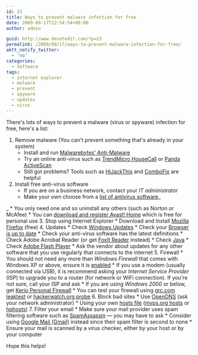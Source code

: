 ```yaml
---
id: 23
title: Ways to prevent malware infection for free
date: 2009-09-17T12:54:54+00:00
author: admin

guid: http://www.devotedit.com/?p=23
permalink: /2009/09/17/ways-to-prevent-malware-infection-for-free/
aktt_notify_twitter:
  - 'no'
categories:
  - Software
tags:
  - internet explorer
  - malware
  - prevent
  - spyware
  - updates
  - virus
---
```

There's lots of ways to prevent a malware (virus or spyware) infection for free, here's a list:<!--more-->

  1. Remove malware (You can't prevent something that's already in your system) 
      * Install and run [Malwarebytes' Anti-Malware](http://www.malwarebytes.org/mbam.php)
      * Try an online anti-virus such as [TrendMicro HouseCall](http://housecall.trendmicro.com/) or [Panda ActiveScan](http://www.pandasecurity.com/activescan/index/)
      * Still got problems? Tools such as [HiJackThis](http://free.antivirus.com/hijackthis/) and [ComboFix](http://www.getcombofix.com/) are helpful
  2. Install free anti-virus software 
      * If you are on a business network, contact your _IT administrator_
      * Make your own choose from a [list of antivirus software](http://en.wikipedia.org/wiki/List_of_antivirus_software)_
  
_ 
      * You only need one and so uninstall any others (such as Norton or McAfee)
      * You can [download and register Avast! Home](http://www.avast.com/eng/avast_4_home.html) which is free for personal use
  3. Stop using Internet Explorer 
      * Download and Install [Mozilla Firefox](http://www.mozilla-europe.org/en/firefox/) (free)
  4. Updates 
      * Check [Windows Updates](http://windowsupdate.microsoft.com/)
      * Check your [Browser is up to date](http://ismybrowseruptodate.com/)
      * Check your anti-virus software has the latest definitions
      * Check Adobe Acrobat Reader (or get [FoxIt Reader](http://www.foxitsoftware.com/pdf/reader/) instead)
      * Check [Java](http://www.java.com/en/download/help/testvm.xml)
      * Check [Adobe Flash Player](http://www.adobe.com/shockwave/welcome/)
      * Ask the vendor about updates for any other software that you use regularly that connects to the internet
  5. Firewall 
      * You should not need any more than _Windows Firewall_ that comes with Windows XP or above, ensure it is [enabled](http://support.microsoft.com/kb/283673)
      * If you use a modem (usually connected via USB), it is recommend asking your _Internet Service Provider_ (ISP) to upgrade you to a router (for network or WiFi connection). If you're not sure, call your ISP and ask
      * If you are using _Windows 2000_ or below, get [Kerio Personal Firewall](http://web.archive.org/web/20030605135530/http://www.kerio.com/dwn/kpf2-en-win.exe)
      * You can test your firewall using [grc.com leaktest](http://grc.com/lt/leaktest.htm) or [hackerwatch.org probe](http://www.hackerwatch.org/probe/)
  6. Block bad sites 
      * Use [OpenDNS](http://www.opendns.com/) (ask your network administrator)
      * Using your own [hosts file](http://en.wikipedia.org/wiki/Hosts_%28file%29) ([mvps.org hosts](http://www.mvps.org/winhelp2002/hosts.htm) or [hphosts](http://www.hosts-file.net/?s=Download))
  7. Filter your email 
      * Make sure your mail provider uses spam filtering software such as [SpamAssassin](http://spamassassin.apache.org/) &#8212; you may have to ask
      * Consider using [Google Mail (Gmail)](http://mail.google.com/) instead since their spam filter is second to none
      * Ensure your mail is scanned by a virus checker, either by your host or by your computer

Hope this helps!